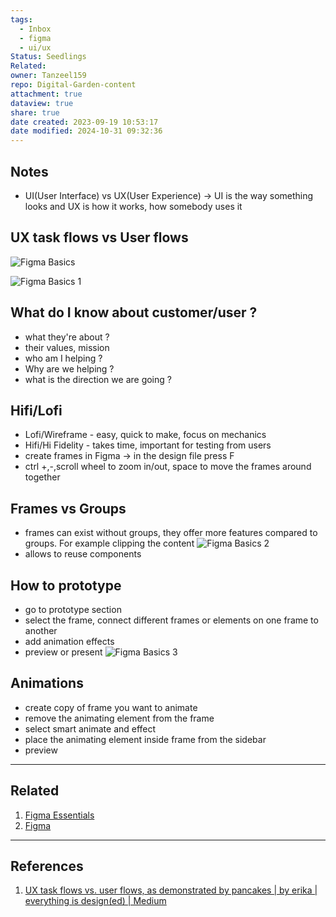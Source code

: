 ```yaml
---
tags:
  - Inbox
  - figma
  - ui/ux
Status: Seedlings
Related: 
owner: Tanzeel159
repo: Digital-Garden-content
attachment: true
dataview: true
share: true
date created: 2023-09-19 10:53:17
date modified: 2024-10-31 09:32:36
---
```

## Notes

- UI(User Interface) vs UX(User Experience) -> UI is the way something looks and UX is how it works, how somebody uses it

## UX task flows vs User flows

![Figma Basics](https://i.imgur.com/uOwp2bF.png)

![Figma Basics 1](https://i.imgur.com/tkhCjCL.png)

## What do I know about customer/user ?

- what they're about ?
- their values, mission 
- who am I helping ?
- Why are we helping ?
- what is the direction we are going ?

## Hifi/Lofi

- Lofi/Wireframe - easy, quick to make, focus on mechanics
- Hifi/Hi Fidelity - takes time, important for testing from users
- create frames in Figma -> in the design file press F 
- ctrl +,-,scroll wheel to zoom in/out, space to move the frames around together

## Frames vs Groups

- frames can exist without groups, they offer more features compared to groups. For example clipping the content
![Figma Basics 2](https://i.imgur.com/iTK5i6Y.png)
- allows to reuse components

## How to prototype

- go to prototype section
- select the frame, connect different frames or elements on one frame to another
- add animation effects
- preview or present
![Figma Basics 3](https://i.imgur.com/nstqpGM.png)

## Animations

- create copy of frame you want to animate
- remove the animating element from the frame
- select smart animate and effect
- place the animating element inside frame from the sidebar
- preview

---
## Related

1) [Figma Essentials](Figma%2520Essentials.md#)
2) [Figma](./Figma.md##)


---
## References

1) [UX task flows vs. user flows, as demonstrated by pancakes | by erika | everything is design(ed) | Medium](https://medium.com/erika-harano/ux-task-flows-versus-user-flows-as-demonstrated-by-pancakes-896e78a98026)